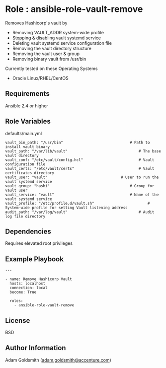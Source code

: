 Role : ansible-role-vault-remove
================================

Removes Hashicorp's vault by
* Removing VAULT_ADDR system-wide profile
* Stopping & disabling vault systemd service
* Deleting vault systemd service configuration file
* Removing the vault directory structure
* Removing the vault user & group
* Removing binary vault from /usr/bin

Currently tested on these Operating Systems
* Oracle Linux/RHEL/CentOS

Requirements
------------

Ansible 2.4 or higher

Role Variables
--------------

defaults/main.yml
```
vault_bin_path: "/usr/bin"								# Path to install vault binary
vault_path: "/var/lib/vault"								# The base vault directory
vault_conf: "/etc/vault/config.hcl"							# Vault configuration file
vault_certs: "/etc/vault/certs"								# Vault certificates directory
vault_user: "vault"									# User to run the vault systemd service
vault_group: "hashi"									# Group for vault user
vault_service: "vault"									# Name of the vault systemd service
vault_profile: "/etc/profile.d/vault.sh"						# System-wide profile for setting Vault listening address
audit_path: "/var/log/vault"								# Audit log file directory
```

Dependencies
------------

Requires elevated root privileges

Example Playbook
----------------

```
---

- name: Remove Hashicorp Vault
  hosts: localhost
  connection: local
  become: True

  roles:
    - ansible-role-vault-remove
```

License
-------

BSD

Author Information
------------------

Adam Goldsmith (adam.goldsmith@accenture.com)

